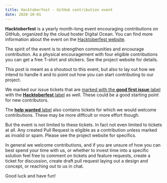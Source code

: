 ```yaml
---
title: Hacktoberfest - GitHub contribution event
date: 2020-10-01
---
```

**Hacktoberfest** is a yearly month-long event encouraging contributions on GitHub, organized by the cloud hoster Digital Ocean. You can find more information about the event on the [Hacktoberfest website](https://hacktoberfest.digitalocean.com/).

The spirit of the event is to strengthen communities and encourage contribution. As a physical encouragement with four eligible contributions you can get a free T-shirt and stickers. See the project website for details.

This post is meant as a shoutout to this event, but also to lay out how we intend to handle it and to point out how you can start contributing to our project.

We marked our issue tickets that are [marked with the **good first issue** label](https://github.com/mumble-voip/mumble/issues?q=is%3Aopen+is%3Aissue+label%3A%22good+first+issue%22) with the [**Hacktoberfest** label](https://github.com/mumble-voip/mumble/issues?q=is%3Aopen+is%3Aissue+label%3AHacktoberfest) as well. These could be a good starting point for new contributors.

The [**help wanted** label](https://github.com/mumble-voip/mumble/issues?q=is%3Aopen+is%3Aissue+label%3A%22help+wanted%22) also contains tickets for which we would welcome contributions. These may be more difficult or more effort though.

But the event is not limited to these tickets. In fact not even limited to tickets at all. Any created Pull Request is eligible as a contribution unless marked as invalid or spam. Please see the project website for specifics.

In general we welcome contributions, and if you are unsure of how you can best spend your time with us, or whether to invest time into a specific solution feel free to comment on tickets and feature requests, create a ticket for discussion, create draft pull request laying out a design and concept, or reaching out to us in chat.

Good luck and have fun!
